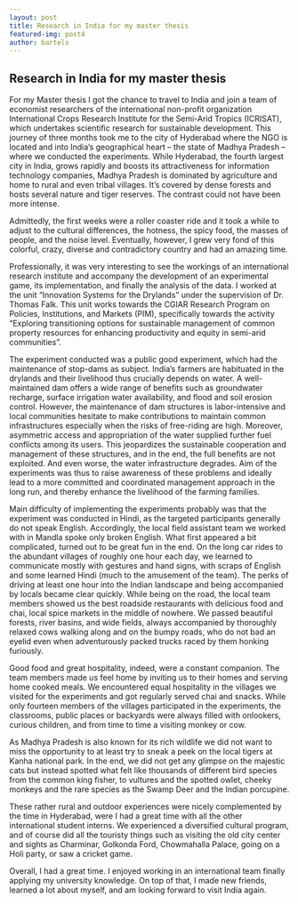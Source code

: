 ```yaml
---
layout: post
title: Research in India for my master thesis 
featured-img: post4
author: bartels
---
```


## Research in India for my master thesis

For my Master thesis I got the chance to travel to India and join a team of economist researchers of the international non-profit organization International Crops Research Institute for the Semi-Arid Tropics (ICRISAT), which undertakes scientific research for sustainable development. This journey of three months took me to the city of Hyderabad where the NGO is located and into India’s geographical heart – the state of Madhya Pradesh – where we conducted the experiments. While Hyderabad, the fourth largest city in India, grows rapidly and boosts its attractiveness for information technology companies, Madhya Pradesh is dominated by agriculture and home to rural and even tribal villages. It’s covered by dense forests and hosts several nature and tiger reserves. The contrast could not have been more intense.

Admittedly, the first weeks were a roller coaster ride and it took a while to adjust to the cultural differences, the hotness, the spicy food, the masses of people, and the noise level. Eventually, however, I grew very fond of this colorful, crazy, diverse and contradictory country and had an amazing time.
 
Professionally, it was very interesting to see the workings of an international research institute and accompany the development of an experimental game, its implementation, and finally the analysis of the data. I worked at the unit “Innovation Systems for the Drylands” under the supervision of Dr. Thomas Falk. This unit works towards the CGIAR Research Program on Policies, Institutions, and Markets (PIM), specifically towards the activity “Exploring transitioning options for sustainable management of common property resources for enhancing productivity and equity in semi-arid communities”.
 
The experiment conducted was a public good experiment, which had the maintenance of stop-dams as subject. India’s farmers are habituated in the drylands and their livelihood thus crucially depends on water. A well-maintained dam offers a wide range of benefits such as groundwater recharge, surface irrigation water availability, and flood and soil erosion control. However, the maintenance of dam structures is labor-intensive and local communities hesitate to make contributions to maintain common infrastructures especially when the risks of free-riding are high. Moreover, asymmetric access and appropriation of the water supplied further fuel conflicts among its users. This jeopardizes the sustainable cooperation and management of these structures, and in the end, the full benefits are not exploited. And even worse, the water infrastructure degrades.  Aim of the experiments was thus to raise awareness of these problems and ideally lead to a more committed and coordinated management approach in the long run, and thereby enhance the livelihood of the farming families.

Main difficulty of implementing the experiments probably was that the experiment was conducted in Hindi, as the targeted participants generally do not speak English. Accordingly, the local field assistant team we worked with in Mandla spoke only broken English. What first appeared a bit complicated, turned out to be great fun in the end. On the long car rides to the abundant villages of roughly one hour each day, we learned to communicate mostly with gestures and hand signs, with scraps of English and some learned Hindi (much to the amusement of the team). The perks of driving at least one hour into the Indian landscape and being accompanied by locals became clear quickly. While being on the road, the local team members showed us the best roadside restaurants with delicious food and chai, local spice markets in the middle of nowhere. We passed beautiful forests, river basins, and wide fields, always accompanied by thoroughly relaxed cows walking along and on the bumpy roads, who do not bad an eyelid even when adventurously packed trucks raced by them honking furiously.
 
Good food and great hospitality, indeed, were a constant companion. The team members made us feel home by inviting us to their homes and serving home cooked meals. We encountered equal hospitality in the villages we visited for the experiments and got regularly served chai and snacks. While only fourteen members of the villages participated in the experiments, the classrooms, public places or backyards were always filled with onlookers, curious children, and from time to time a visiting monkey or cow.
 
As Madhya Pradesh is also known for its rich wildlife we did not want to miss the opportunity to at least try to sneak a peek on the local tigers at Kanha national park. In the end, we did not get any glimpse on the majestic cats but instead spotted what felt like thousands of different bird species from the common king fisher, to vultures and the spotted owlet, cheeky monkeys and the rare species as the Swamp Deer and the Indian porcupine.
 
These rather rural and outdoor experiences were nicely complemented by the time in Hyderabad, were I had a great time with all the other international student interns. We experienced a diversified cultural program, and of course did all the touristy things such as visiting the old city center and sights as Charminar, Golkonda Ford, Chowmahalla Palace, going on a Holi party, or saw a cricket game.

Overall, I had a great time. I enjoyed working in an international team finally applying my university knowledge. On top of that, I made new friends, learned a lot about myself, and am looking forward to visit India again.
